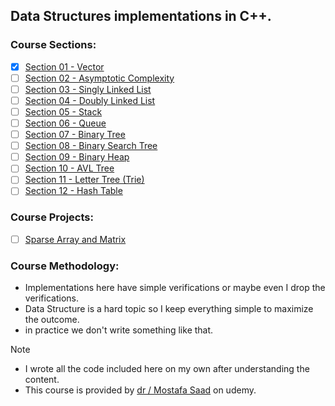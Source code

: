 ## Data Structures implementations in C++.

### Course Sections:

- [x] [Section 01 - Vector](./01-Vector/)
- [ ] [Section 02 - Asymptotic Complexity](./)
- [ ] [Section 03 - Singly Linked List](./)
- [ ] [Section 04 - Doubly Linked List](./)
- [ ] [Section 05 - Stack](./)
- [ ] [Section 06 - Queue](./)
- [ ] [Section 07 - Binary Tree](./)
- [ ] [Section 08 - Binary Search Tree](./)
- [ ] [Section 09 - Binary Heap](./)
- [ ] [Section 10 - AVL Tree](./)
- [ ] [Section 11 - Letter Tree (Trie)](./)
- [ ] [Section 12 - Hash Table](./)

### Course Projects:

- [ ] [Sparse Array and Matrix]()

### Course Methodology:

- Implementations here have simple verifications or maybe even I drop the verifications.
- Data Structure is a hard topic so I keep everything simple to maximize the outcome.
- in practice we don't write something like that.

> [!NOTE]
> - I wrote all the code included here on my own after understanding the content.
> - This course is provided by [dr / Mostafa Saad](https://www.udemy.com/user/mostafasaadibrahim/) on udemy.

